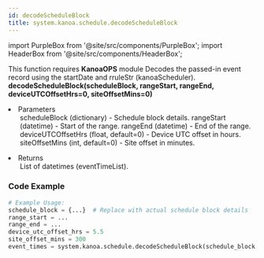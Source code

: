 ```yaml
---
id: decodeScheduleBlock
title: system.kanoa.schedule.decodeScheduleBlock
---
```


import PurpleBox from '@site/src/components/PurpleBox';
import HeaderBox from '@site/src/components/HeaderBox';

<PurpleBox>This function requires <b>KanoaOPS</b> module</PurpleBox>
<HeaderBox header="Description">
    Decodes the passed-in event record using the startDate and rruleStr (kanoaScheduler).
</HeaderBox>
<HeaderBox header="Syntax">
    <b>decodeScheduleBlock(scheduleBlock, rangeStart, rangeEnd, deviceUTCOffsetHrs=0, siteOffsetMins=0)</b>
    <li>Parameters <br />
        <ul>
            scheduleBlock (dictionary) - Schedule block details.
            rangeStart (datetime) - Start of the range.
            rangeEnd (datetime) - End of the range.
            deviceUTCOffsetHrs (float, default=0) - Device UTC offset in hours.
            siteOffsetMins (int, default=0) - Site offset in minutes.
        </ul>
    </li>
    <li>Returns <br />
        <ul>List of datetimes (eventTimeList).</ul>
    </li>
</HeaderBox>

### Code Example

```python
# Example Usage:
schedule_block = {...}  # Replace with actual schedule block details
range_start = ...
range_end = ...
device_utc_offset_hrs = 5.5
site_offset_mins = 300
event_times = system.kanoa.schedule.decodeScheduleBlock(schedule_block, range_start, range_end, device_utc_offset_hrs, site_offset_mins)
